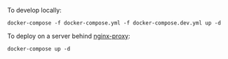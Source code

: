 To develop locally:

```
docker-compose -f docker-compose.yml -f docker-compose.dev.yml up -d
```

To deploy on a server behind [nginx-proxy](https://github.com/nginx-proxy/nginx-proxy):

```
docker-compose up -d
```
